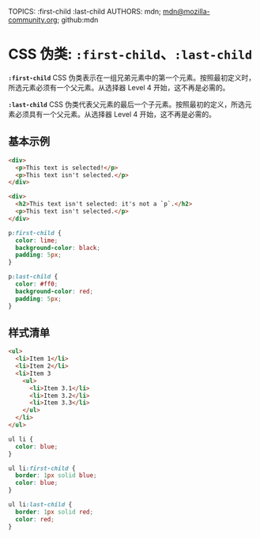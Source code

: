 TOPICS: :first-child
        :last-child
AUTHORS: mdn; mdn@mozilla-community.org; github:mdn

# CSS 伪类: `:first-child`、`:last-child`

**`:first-child`** CSS 伪类表示在一组兄弟元素中的第一个元素。按照最初定义时，所选元素必须有一个父元素。从选择器 Level 4 开始，这不再是必需的。

**`:last-child`** CSS 伪类代表父元素的最后一个子元素。按照最初的定义，所选元素必须具有一个父元素。从选择器 Level 4 开始，这不再是必需的。

## 基本示例

```html
<div>
  <p>This text is selected!</p>
  <p>This text isn't selected.</p>
</div>

<div>
  <h2>This text isn't selected: it's not a `p`.</h2>
  <p>This text isn't selected.</p>
</div>
```

```css
p:first-child {
  color: lime;
  background-color: black;
  padding: 5px;
}

p:last-child {
  color: #ff0;
  background-color: red;
  padding: 5px;
}
```

## 样式清单

```html
<ul>
  <li>Item 1</li>
  <li>Item 2</li>
  <li>Item 3
    <ul>
      <li>Item 3.1</li>
      <li>Item 3.2</li>
      <li>Item 3.3</li>
    </ul>
  </li>
</ul>
```

```css
ul li {
  color: blue;
}

ul li:first-child {
  border: 1px solid blue;
  color: blue;
}

ul li:last-child {
  border: 1px solid red;
  color: red;
}
```
